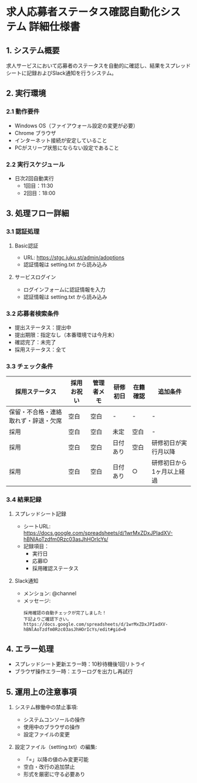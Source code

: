 # 求人応募者ステータス確認自動化システム 詳細仕様書

## 1. システム概要
求人サービスにおいて応募者のステータスを自動的に確認し、結果をスプレッドシートに記録およびSlack通知を行うシステム。

## 2. 実行環境
### 2.1 動作要件
- Windows OS（ファイアウォール設定の変更が必要）
- Chrome ブラウザ
- インターネット接続が安定していること
- PCがスリープ状態にならない設定であること

### 2.2 実行スケジュール
- 日次2回自動実行
  - 1回目：11:30
  - 2回目：18:00

## 3. 処理フロー詳細

### 3.1 認証処理
1. Basic認証
   - URL: https://stgc.juku.st/admin/adoptions
   - 認証情報は setting.txt から読み込み

2. サービスログイン
   - ログインフォームに認証情報を入力
   - 認証情報は setting.txt から読み込み

### 3.2 応募者検索条件
- 提出ステータス：提出中
- 提出期限：指定なし（本番環境では今月末）
- 確認完了：未完了
- 採用ステータス：全て

### 3.3 チェック条件
| 採用ステータス | 採用お祝い | 管理者メモ | 研修初日 | 在籍確認 | 追加条件 |
|------------|---------|---------|--------|--------|---------|
| 保留・不合格・連絡取れず・辞退・欠席 | 空白 | 空白 | - | - | - |
| 採用 | 空白 | 空白 | 未定 | 空白 | - |
| 採用 | 空白 | 空白 | 日付あり | 空白 | 研修初日が実行月以降 |
| 採用 | 空白 | 空白 | 日付あり | ○ | 研修初日から1ヶ月以上経過 |

### 3.4 結果記録
1. スプレッドシート記録
   - シートURL: https://docs.google.com/spreadsheets/d/1wrMxZDxJPIadXV-hBNlAoTzdfm0Rzc03asJhHOrIcYs/
   - 記録項目：
     - 実行日
     - 応募ID
     - 採用確認ステータス

2. Slack通知
   - メンション: @channel
   - メッセージ:
     ```
     採用確認の自動チェックが完了しました！
     下記よりご確認下さい。
     https://docs.google.com/spreadsheets/d/1wrMxZDxJPIadXV-hBNlAoTzdfm0Rzc03asJhHOrIcYs/edit#gid=0
     ```

## 4. エラー処理
- スプレッドシート更新エラー時：10秒待機後1回リトライ
- ブラウザ操作エラー時：エラーログを出力し再試行

## 5. 運用上の注意事項
1. システム稼働中の禁止事項:
   - システムコンソールの操作
   - 使用中のブラウザの操作
   - 設定ファイルの変更

2. 設定ファイル（setting.txt）の編集:
   - 「=」以降の値のみ変更可能
   - 空白・改行の追加禁止
   - 形式を厳密に守る必要あり 